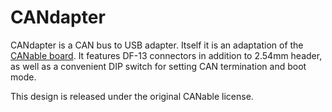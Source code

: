 # CANdapter

CANdapter is a CAN bus to USB adapter. Itself it is an adaptation of the [CANable board](https://canable.io/). It features DF-13 connectors in addition to 2.54mm header, as well as a convenient DIP switch for setting CAN termination and boot mode.

This design is released under the original CANable license.